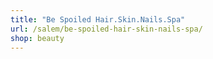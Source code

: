 ```yaml
---
title: "Be Spoiled Hair.Skin.Nails.Spa"
url: /salem/be-spoiled-hair-skin-nails-spa/
shop: beauty
---
```

